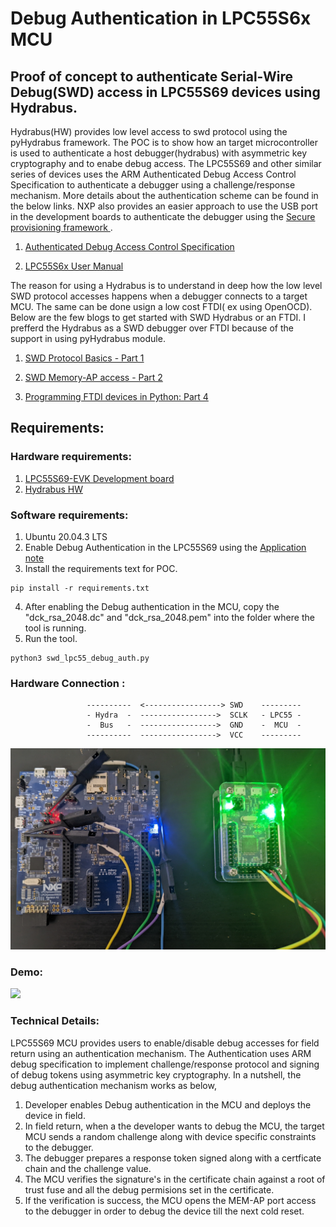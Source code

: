 # Debug Authentication in LPC55S6x MCU

## Proof of concept to authenticate Serial-Wire Debug(SWD) access in LPC55S69 devices using Hydrabus. 

Hydrabus(HW) provides low level access to swd protocol using the pyHydrabus framework. The POC is to show how an target microcontroller is used to authenticate a host debugger(hydrabus) with asymmetric key cryptography and to enabe debug access. The LPC55S69 and other similar series of devices uses the ARM Authenticated Debug Access Control Specification to authenticate a debugger using a challenge/response mechanism. More details about the authentication scheme can be found in the below links. NXP also provides an easier approach to use the USB port in the development boards to authenticate the debugger using the [Secure provisioning framework ](https://pypi.org/project/spsdk/). 

1. [Authenticated Debug Access Control Specification](https://developer.arm.com/documentation/den0101/latest)

2. [LPC55S6x User Manual](https://www.nxp.com/products/processors-and-microcontrollers/arm-microcontrollers/general-purpose-mcus/lpc5500-cortex-m33/high-efficiency-arm-cortex-m33-based-microcontroller-family:LPC55S6x?tab=Documentation_Tab)

The reason for using a Hydrabus is to understand in deep how the low level SWD protocol accesses happens when a debugger connects to a target MCU. The same can be done usign a low cost FTDI( ex using OpenOCD). Below are the few blogs to get started with SWD Hydrabus or an FTDI. I prefferd the Hydrabus as a SWD debugger over FTDI because of the support in using pyHydrabus module.  

1. [SWD Protocol Basics - Part 1](https://research.kudelskisecurity.com/2019/05/16/swd-arms-alternative-to-jtag/)

2. [SWD Memory-AP access - Part 2](https://research.kudelskisecurity.com/2019/07/31/swd-part-2-the-mem-ap/)

3. [Programming FTDI devices in Python: Part 4](https://iosoft.blog/2018/12/08/ftdi-python-part-4/)

## Requirements:

### Hardware requirements:

1. [LPC55S69-EVK Development board](https://www.nxp.com/design/development-boards/lpcxpresso-boards/lpcxpresso55s69-development-board:LPC55S69-EVK)
2. [Hydrabus HW](https://github.com/hydrabus/hydrabus)

### Software requirements:

1. Ubuntu 20.04.3 LTS
2. Enable Debug Authentication in the LPC55S69 using the [Application note](https://www.nxp.com/docs/en/application-note/AN13037.pdf) 
3. Install the requirements text for POC.
``` 
pip install -r requirements.txt 
```
4. After enabling the Debug authentication in the MCU, copy the "dck_rsa_2048.dc" and "dck_rsa_2048.pem" into the folder where the tool is running. 
5. Run the tool. 
``` 
python3 swd_lpc55_debug_auth.py
```
### Hardware Connection :

                     ----------  <-----------------> SWD    ---------
                     - Hydra  -  ----------------->  SCLK   - LPC55 -
                     -  Bus   -  ----------------->  GND    -  MCU  -
                     ----------  ----------------->  VCC    ---------                            
                 
![](LPC_Hydrabus_connection.jpg)

### Demo:

![](swd_auth_sucess.gif)

### Technical Details:

LPC55S69 MCU provides users to enable/disable debug accesses for field return using an authentication mechanism. The Authentication  uses ARM debug specification to implement challenge/response protocol and signing of debug tokens using asymmetric key cryptography. In a nutshell, the debug authentication mechanism works as below,

1. Developer enables Debug authentication in the MCU and deploys the device in field.  
2. In field return, when a the developer wants to debug the MCU, the target MCU sends a random challenge along with device specific constraints to the debugger. 
3. The debugger prepares a response token signed along with a certficate chain and the challenge value. 
4. The MCU verifies the signature's in the certificate chain against a root of trust fuse and all the debug permisions set in the certificate. 
5. If the verification is success, the MCU opens the MEM-AP port access to the debugger in order to debug the device till the next cold reset.  


